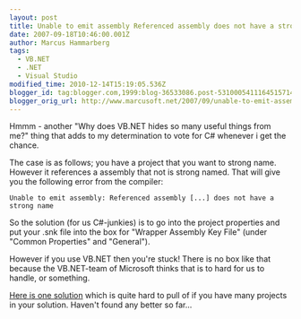 ```yaml
---
layout: post
title: Unable to emit assembly Referenced assembly does not have a strong name
date: 2007-09-18T10:46:00.001Z
author: Marcus Hammarberg
tags:
  - VB.NET
  - .NET
  - Visual Studio
modified_time: 2010-12-14T15:19:05.536Z
blogger_id: tag:blogger.com,1999:blog-36533086.post-5310005411164515714
blogger_orig_url: http://www.marcusoft.net/2007/09/unable-to-emit-assembly-referenced.html
---
```



<div align="left">

Hmmm - another "Why does VB.NET hides so many useful things from me?"
thing that adds to my determination to vote for C# whenever i get the
chance.

The case is as follows; you have a project that you want to strong name.
However it references a assembly that not is strong named. That will
give you the following error from the compiler:


<div align="left">

`Unable to emit assembly: Referenced assembly [...] does not have a strong name`


<div align="left">


<div align="left">


<div align="left">

So the solution (for us C#-junkies) is to go into the project properties
and put your .snk file into the box for "Wrapper Assembly Key File"
(under "Common Properties" and "General").


<div align="left">


<div align="left">

However if you use VB.NET then you're stuck! There is no box like that
because the VB.NET-team of Microsoft thinks that is to hard for us to
handle, or something.


<div align="left">


<div align="left">

[Here is one
solution](http://www.novicksoftware.com/TipsAndTricks/tip-vb-net-tlimp-strong-name.htm)
which is quite hard to pull of if you have many projects in your
solution. Haven't found any better so far...


<div align="left">


<div align="left">

